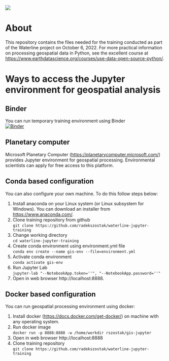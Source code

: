[![](http://waterlineproject.eu/images/logo.png)](http://waterlineproject.eu/)
# About
This repository contains the files needed for the training conducted as part of the Waterline project on October 6, 2022. For more practical information on processing geospatial data in Python, see the excellent course at https://www.earthdatascience.org/courses/use-data-open-source-python/.
# Ways to access the Jupyter environment for geospatial analysis
## Binder
You can run temporary training environment using Binder\
[![Binder](https://mybinder.org/badge_logo.svg)](https://mybinder.org/v2/gh/radekszostak/waterline-jupyter-training/HEAD)
## Planetary computer
Microsoft Planetary Computer (https://planetarycomputer.microsoft.com/) provides Jupyter environment for geospatial processing. Environmental scientists can apply for free access to this platform.
## Conda based configuration
You can also configure your own machine. To do this follow steps below:
1. Install anaconda on your Linux system (or Linux subsystem for Windows). You can download an installer from https://www.anaconda.com/.
2. Clone training repository from github\
`git clone https://github.com/radekszostak/waterline-jupyter-training`
3. Change working directory\
`cd waterline-jupyter-training`
4. Create conda environment using environment.yml file\
`conda env create --name gis-env --file=environment.yml`
5. Activate conda environment\
`conda activate gis-env`
6. Run Jupyter Lab\
`jupyter-lab "--NotebookApp.token=''", "--NotebookApp.password=''"`
7. Open in web browser http://localhost:8888.

## Docker based configuration
You can run geospatial processing environment using docker:
1. Install docker (https://docs.docker.com/get-docker/) on machine with any operating system.
2. Run docker image\
`docker run -p 8888:8888 -w /home/workdir rszostak/gis-jupyter`
3. Open in web browser http://localhost:8888
4. Clone training repository\
`git clone https://github.com/radekszostak/waterline-jupyter-training`
